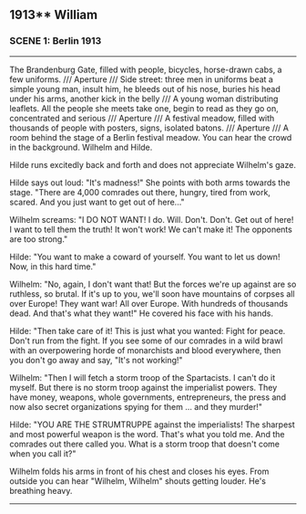 
## **1913**** William

### SCENE 1: Berlin 1913
____

The Brandenburg Gate, filled with people, bicycles, horse-drawn cabs, a few uniforms.
/// Aperture /// Side street: three men in uniforms beat a simple young man, insult him, he bleeds out of his nose, buries his head under his arms, another kick in the belly /// A young woman distributing leaflets. All the people she meets take one, begin to read as they go on, concentrated and serious /// Aperture /// A festival meadow, filled with thousands of people with posters, signs, isolated batons.
/// Aperture /// A room behind the stage of a Berlin festival meadow.
You can hear the crowd in the background.
Wilhelm and Hilde.

Hilde runs excitedly back and forth and does not appreciate Wilhelm's gaze.

Hilde says out loud: "It's madness!" She points with both arms towards the stage.
"There are 4,000 comrades out there, hungry, tired from work, scared.
And you just want to get out of here..."

Wilhelm screams: "I DO NOT WANT! I do. Will. Don't. Don't. Get out of here! I want to tell them the truth! It won't work! We can't make it! The opponents are too strong."

Hilde: "You want to make a coward of yourself.
You want to let us down! Now, in this hard time."

Wilhelm: "No, again, I don't want that! But the forces we're up against are so ruthless, so brutal.
If it's up to you, we'll soon have mountains of corpses all over Europe! They want war! All over Europe. With hundreds of thousands dead. And that's what they want!" He covered his face with his hands.

Hilde: "Then take care of it! This is just what you wanted: Fight for peace. Don't run from the fight.
If you see some of our comrades in a wild brawl with an overpowering horde of monarchists and blood everywhere, then you don't go away and say, "It's not working!"

Wilhelm: "Then I will fetch a storm troop of the Spartacists.
I can't do it myself.
But there is no storm troop against the imperialist powers.
They have money, weapons, whole governments, entrepreneurs, the press and now also secret organizations spying for them ... and they murder!"

Hilde: "YOU ARE THE STRUMTRUPPE against the imperialists! The sharpest and most powerful weapon is the word.
That's what you told me.
And the comrades out there called you.
What is a storm troop that doesn't come when you call it?"

Wilhelm folds his arms in front of his chest and closes his eyes.
From outside you can hear "Wilhelm, Wilhelm" shouts getting louder.
He's breathing heavy.
____

